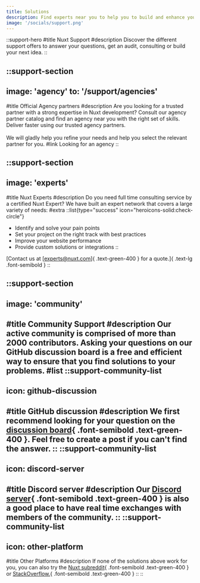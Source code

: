 ```yaml
---
title: Solutions
description: Find experts near you to help you to build and enhance your project.
image: '/socials/support.png'
---
```


::support-hero
#title
Nuxt Support
#description
Discover the different support offers to answer your questions, get an audit, consulting or build your next idea.
::

::support-section
---
image: 'agency'
to: '/support/agencies'
---
#title
Official Agency partners
#description
Are you looking for a trusted partner with a strong expertise in Nuxt development?
Consult our agency partner catalog and find an agency near you with the right set of skills. Deliver faster using our trusted agency partners.
<br /><br />
We will gladly help you refine your needs and help you select the relevant partner for you.
#link
Looking for an agency
::

::support-section
---
image: 'experts'
---
#title
Nuxt Experts
#description
Do you need full time consulting service by a certified Nuxt Expert?
We have built an expert network that covers a large variety of needs:
#extra
::list{type="success" icon="heroicons-solid:check-circle"}
- Identify and solve your pain points
- Set your project on the right track with best practices
- Improve your website performance
- Provide custom solutions or integrations
::

[Contact us at [experts@nuxt.com]{ .text-green-400 } for a quote.]{ .text-lg .font-semibold }
::

::support-section
---
image: 'community'
---
#title
Community Support
#description
Our active community is comprised of more than 2000 contributors. Asking your questions on our GitHub discussion board is a free and efficient way to ensure that you find solutions to your problems.
#list
::support-community-list
---
icon: github-discussion
---
#title
GitHub discussion
#description
We first recommend looking for your question on the [discussion board](https://github.com/nuxt/framework/discussions){ .font-semibold .text-green-400 }. Feel free to create a post if you can't find the answer.
::
::support-community-list
---
icon: discord-server
---
#title
Discord server
#description
Our [Discord server](https://discord.com/invite/nuxt-473401852243869706){ .font-semibold .text-green-400 } is also a good place to have real time exchanges with members of the community.
::
::support-community-list
---
icon: other-platform
---
#title
Other Platforms
#description
If none of the solutions above work for you, you can also try the [Nuxt subreddit](https://www.reddit.com/r/Nuxt/){ .font-semibold .text-green-400 } or [StackOverflow.](https://stackoverflow.com/questions/tagged/nuxt.js?tab=Newest){ .font-semibold .text-green-400 }
::
::
